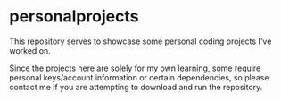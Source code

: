 # personalprojects

This repository serves to showcase some personal coding projects I've worked on.

Since the projects here are solely for my own learning, some require personal keys/account information or certain dependencies, so please contact me if you are attempting to download and run the repository. 
